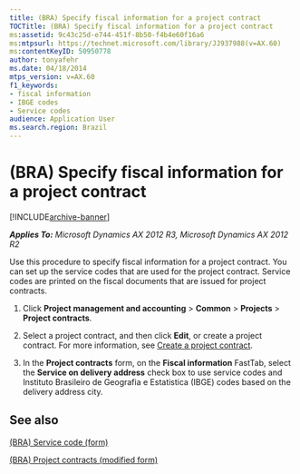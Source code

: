 ```yaml
---
title: (BRA) Specify fiscal information for a project contract
TOCTitle: (BRA) Specify fiscal information for a project contract
ms:assetid: 9c43c25d-e744-451f-8b50-f4b4e60f16a6
ms:mtpsurl: https://technet.microsoft.com/library/JJ937988(v=AX.60)
ms:contentKeyID: 50950778
author: tonyafehr
ms.date: 04/18/2014
mtps_version: v=AX.60
f1_keywords:
- fiscal information
- IBGE codes
- Service codes
audience: Application User
ms.search.region: Brazil
---
```


# (BRA) Specify fiscal information for a project contract 


[!INCLUDE[archive-banner](includes/archive-banner.md)]


_**Applies To:** Microsoft Dynamics AX 2012 R3, Microsoft Dynamics AX 2012 R2_

Use this procedure to specify fiscal information for a project contract. You can set up the service codes that are used for the project contract. Service codes are printed on the fiscal documents that are issued for project contracts.

1.  Click **Project management and accounting** \> **Common** \> **Projects** \> **Project contracts**.

2.  Select a project contract, and then click **Edit**, or create a project contract. For more information, see [Create a project contract](create-a-project-contract.md).

3.  In the **Project contracts** form, on the **Fiscal information** FastTab, select the **Service on delivery address** check box to use service codes and Instituto Brasileiro de Geografia e Estatistica (IBGE) codes based on the delivery address city.

## See also

[(BRA) Service code (form)](https://technet.microsoft.com/library/jj923397\(v=ax.60\))

[(BRA) Project contracts (modified form)](https://technet.microsoft.com/library/jj937993\(v=ax.60\))

  


